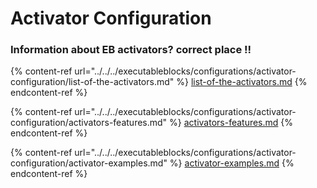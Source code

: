 # Activator Configuration

### Information about EB activators? correct place !!

{% content-ref url="../../../executableblocks/configurations/activator-configuration/list-of-the-activators.md" %}
[list-of-the-activators.md](../../../executableblocks/configurations/activator-configuration/list-of-the-activators.md)
{% endcontent-ref %}

{% content-ref url="../../../executableblocks/configurations/activator-configuration/activators-features.md" %}
[activators-features.md](../../../executableblocks/configurations/activator-configuration/activators-features.md)
{% endcontent-ref %}

{% content-ref url="../../../executableblocks/configurations/activator-configuration/activator-examples.md" %}
[activator-examples.md](../../../executableblocks/configurations/activator-configuration/activator-examples.md)
{% endcontent-ref %}
